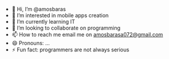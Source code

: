- 👋 Hi, I’m @amosbaras
- 👀 I’m interested in mobile apps creation
- 🌱 I’m currently learning IT
- 💞️ I’m looking to collaborate on programming
- 📫 How to reach me email me on amosbarasa072@gmail.com
- 😄 Pronouns: ...
- ⚡ Fun fact: programmers are not always serious

<!---
amosbaras/amosbaras is a ✨ special ✨ repository because its `README.md` (this file) appears on your GitHub profile.
You can click the Preview link to take a look at your changes.
--->
